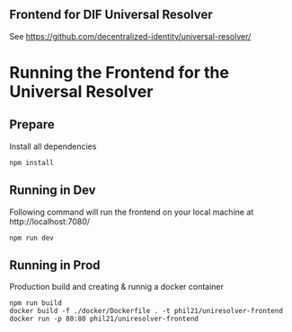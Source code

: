 Frontend for DIF Universal Resolver
-----------------------------------

See https://github.com/decentralized-identity/universal-resolver/


# Running the Frontend for the Universal Resolver

## Prepare

Install all dependencies

    npm install

## Running in Dev

Following command will run the frontend on your local machine at http://localhost:7080/

    npm run dev

## Running in Prod

Production build and creating & runnig a docker container

    npm run build
    docker build -f ./docker/Dockerfile . -t phil21/uniresolver-frontend  
    docker run -p 80:80 phil21/uniresolver-frontend
